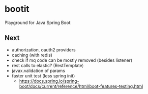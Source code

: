 # bootit
Playground for Java Spring Boot

## Next
- authorization, oauth2 providers
- caching (with redis)
- check if mq code can be mostly removed (besides listener)
- rest calls to elastic? (RestTemplate)
- javax.validation of params
- faster unit test (less spring init)
  - https://docs.spring.io/spring-boot/docs/current/reference/html/boot-features-testing.html